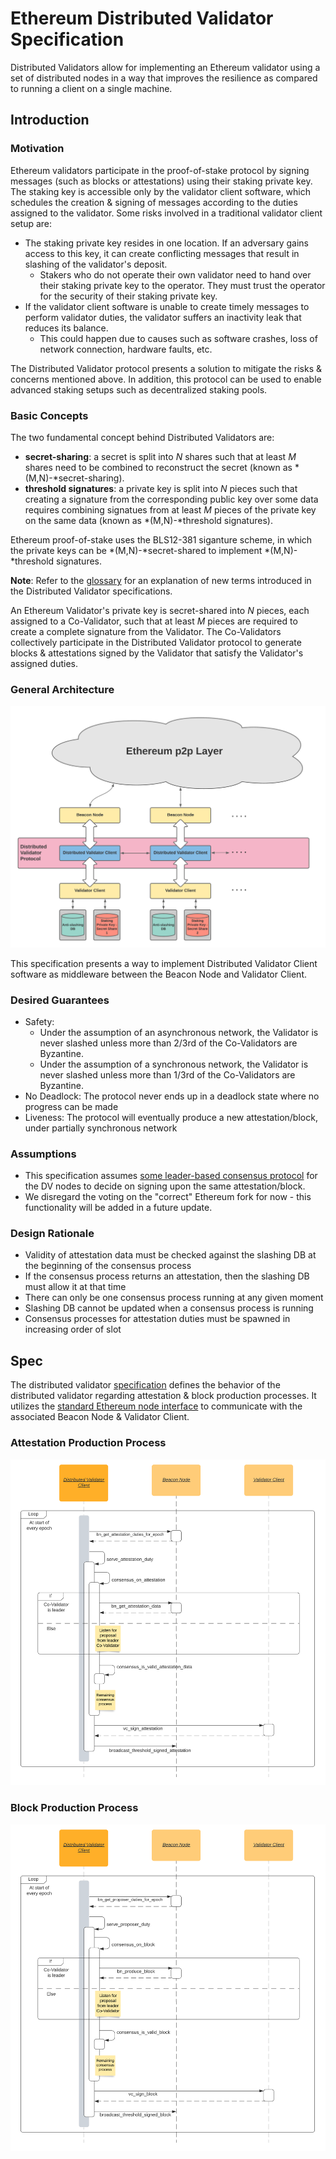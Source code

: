# Ethereum Distributed Validator Specification

Distributed Validators allow for implementing an Ethereum validator using a set of distributed nodes in a way that improves the resilience as compared to running a client on a single machine.

## Introduction

### Motivation
Ethereum validators participate in the proof-of-stake protocol by signing messages (such as blocks or attestations) using their staking private key. The staking key is accessible only by the validator client software, which schedules the creation & signing of messages according to the duties assigned to the validator. Some risks involved in a traditional validator client setup are:
- The staking private key resides in one location. If an adversary gains access to this key, it can create conflicting messages that result in slashing of the validator's deposit.
    - Stakers who do not operate their own validator need to hand over their staking private key to the operator. They must trust the operator for the security of their staking private key.
- If the validator client software is unable to create timely messages to perform validator duties, the validator suffers an inactivity leak that reduces its balance.
    - This could happen due to causes such as software crashes, loss of network connection, hardware faults, etc.

The Distributed Validator protocol presents a solution to mitigate the risks & concerns mentioned above. In addition, this protocol can be used to enable advanced staking setups such as decentralized staking pools.

### Basic Concepts

The two fundamental concept behind Distributed Validators are:
- **secret-sharing**: a secret is split into *N* shares such that at least *M* shares need to be combined to reconstruct the secret (known as *(M,N)-*secret-sharing).
- **threshold signatures**: a private key is split into *N* pieces such that creating a signature from the corresponding public key over some data requires combining signatues from at least *M* pieces of the private key on the same data (known as *(M,N)-*threshold signatures).

Ethereum proof-of-stake uses the BLS12-381 siganture scheme, in which the private keys can be *(M,N)-*secret-shared to implement *(M,N)-*threshold signatures.

**Note**: Refer to the [glossary](glossary.md) for an explanation of new terms introduced in the Distributed Validator specifications.

An Ethereum Validator's private key is secret-shared into *N* pieces, each assigned to a Co-Validator, such that at least *M* pieces are required to create a complete signature from the Validator. The Co-Validators collectively participate in the Distributed Validator protocol to generate blocks & attestations signed by the Validator that satisfy the Validator's assigned duties.

### General Architecture

![General Architecture](figures/general-architecture.png)

This specification presents a way to implement Distributed Validator Client software as middleware between the Beacon Node and Validator Client. 

### Desired Guarantees
- Safety: 
    - Under the assumption of an asynchronous network, the Validator is never slashed unless more than 2/3rd of the Co-Validators are Byzantine.
    - Under the assumption of a synchronous network, the Validator is never slashed unless more than 1/3rd of the Co-Validators are Byzantine.
- No Deadlock: The protocol never ends up in a deadlock state where no progress can be made
- Liveness: The protocol will eventually produce a new attestation/block, under partially synchronous network

### Assumptions
- This specification assumes [some leader-based consensus protocol](src/dvspec/consensus.py) for the DV nodes to decide on signing upon the same attestation/block.
- We disregard the voting on the "correct" Ethereum fork for now - this functionality will be added in a future update.

### Design Rationale
- Validity of attestation data must be checked against the slashing DB at the beginning of the consensus process
- If the consensus process returns an attestation, then the slashing DB must allow it at that time
- There can only be one consensus process running at any given moment
- Slashing DB cannot be updated when a consensus process is running
- Consensus processes for attestation duties must be spawned in increasing order of slot

## Spec

The distributed validator [specification](src/dvspec/spec.py) defines the behavior of the distributed validator regarding attestation & block production processes. It utilizes the [standard Ethereum node interface](src/dvspec/eth_node_interface.py) to communicate with the associated Beacon Node & Validator Client.

### Attestation Production Process

![UML for Attestation Production Process](figures/dv-attestation-production-process.png)

### Block Production Process

![UML for Block Production Process](figures/dv-block-production-process.png)
